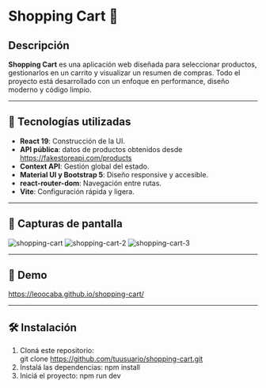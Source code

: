 # Shopping Cart 🛒

## Descripción  
**Shopping Cart** es una aplicación web diseñada para seleccionar productos, 
gestionarlos en un carrito y visualizar un resumen de compras. 
Todo el proyecto está desarrollado con un enfoque en performance, 
diseño moderno y código limpio.

---

## 🚀 Tecnologías utilizadas
- **React 19**: Construcción de la UI.
- **API pública**: datos de productos obtenidos desde https://fakestoreapi.com/products
- **Context API**: Gestión global del estado.
- **Material UI y Bootstrap 5**: Diseño responsive y accesible.
- **react-router-dom**: Navegación entre rutas.
- **Vite**: Configuración rápida y ligera.

---

## 📸 Capturas de pantalla  
 
![shopping-cart](https://github.com/user-attachments/assets/e227bf30-f246-4ac6-bf84-9e820bc45864)
![shopping-cart-2](https://github.com/user-attachments/assets/6abea4fd-6d70-4acf-b2e8-9d90e3441564)
![shopping-cart-3](https://github.com/user-attachments/assets/e974816d-6539-4346-b818-831c8452ca6d)

---

## 🔗 Demo  
https://leoocaba.github.io/shopping-cart/

---

## 🛠 Instalación  

1. Cloná este repositorio:  
   git clone https://github.com/tuusuario/shopping-cart.git
2. Instalá las dependencias:
   npm install
3. Iniciá el proyecto:
   npm run dev

